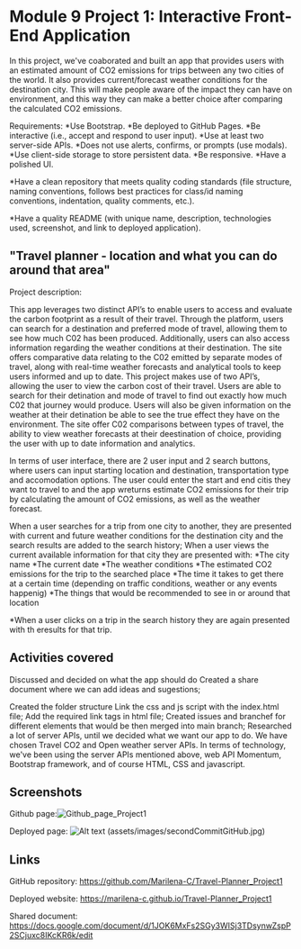 # Module 9 Project 1: Interactive Front-End Application
In this project, we've coaborated and built an app that provides users with an estimated amount of CO2 emissions for trips between any two cities of the world. 
It also provides current/forecast weather conditions for the destination city.
This will make people aware of the impact they can have on environment, and this way they can make a better choice after comparing the calculated CO2 emissions.

Requirements:
*Use Bootstrap.
*Be deployed to GitHub Pages.
*Be interactive (i.e., accept and respond to user input).
*Use at least two server-side APIs.
*Does not use alerts, confirms, or prompts (use modals).
*Use client-side storage to store persistent data.
*Be responsive.
*Have a polished UI.

*Have a clean repository that meets quality coding standards (file structure, naming conventions, follows best practices for class/id naming conventions, indentation, quality comments, etc.).

*Have a quality README (with unique name, description, technologies used, screenshot, and link to deployed application).
## "Travel planner - location and what you can do around that area" 
Project description: 

This app leverages two distinct API’s to enable users to access and evaluate the carbon footprint as a result of their 
travel. Through the platform, users can search for a destination and preferred mode of travel, allowing them to see 
how much C02 has been produced. 
Additionally, users can also access information regarding the weather conditions 
at their destination. The site offers comparative data relating to the C02 emitted by separate modes of travel, along 
with real-time weather forecasts and analytical tools to keep users informed and up to date.
     This project makes use of two API’s, allowing the user to view the carbon cost of their travel. Users are able to 
search for their detination and mode of travel to find out exactly how much C02 that journey would produce. Users 
will also be given information on the weather at their detination  be able to see the true effect they have on the 
environment. The site offer C02 comparisons between types of travel, the ability to view weather forecasts at their 
deestination of choice, providing the user with up to date information and analytics.

In terms of user interface, there are 2 user input and 2 search buttons, where users can input starting location and destination, transportation type and accomodation options.
The user could enter the start and end citis they want to travel to and the app wreturns estimate CO2 emissions for their trip by calculating the amount of CO2 emissions, as well as the weather forecast.

When a user searches for a trip from one city to another, they are presented with current and future weather conditions for the destination city and the search results are added to the search history;
When a user views the current available information for that city they are presented with:
*The city name
*The current date
*The weather conditions
*The estimated CO2 emissions for the trip  to the searched place
*The time it takes to get there at a certain time (depending on traffic conditions, weather or any events happenig)
*The things that would be recommended to see in or around that location

*When a user clicks on a trip in the search history they are again presented with th eresults for that trip.

## Activities covered
Discussed and decided on what the app should do
Created a share document where we can add ideas and sugestions;

Created the folder structure 
Link the css and js script with the index.html file;
Add the required link tags in html file;
Created issues and branchef for different elements that would be then merged into main branch;
Researched a lot of server APIs, until we decided what we want our app to do.
We have chosen Travel CO2 and Open weather server APIs.
In terms of technology, we've been using the server APIs mentioned above, web API Momentum, Bootstrap framework, and of course HTML, CSS and javascript.


 ## Screenshots
Github page:![Github_page_Project1](https://user-images.githubusercontent.com/118940228/219758434-11532e68-001e-4712-8ed7-2c7758cce449.png)

Deployed page: 
![Alt text](assets/images/DeployedPage_Travel.png)
(assets/images/secondCommitGitHub.jpg)

 ## Links
GitHub repository: https://github.com/Marilena-C/Travel-Planner_Project1

Deployed website: https://marilena-c.github.io/Travel-Planner_Project1

Shared document: https://docs.google.com/document/d/1JOK6MxFs2SGy3WISj3TDsynwZspP2SCjuxc8IKcKR6k/edit
